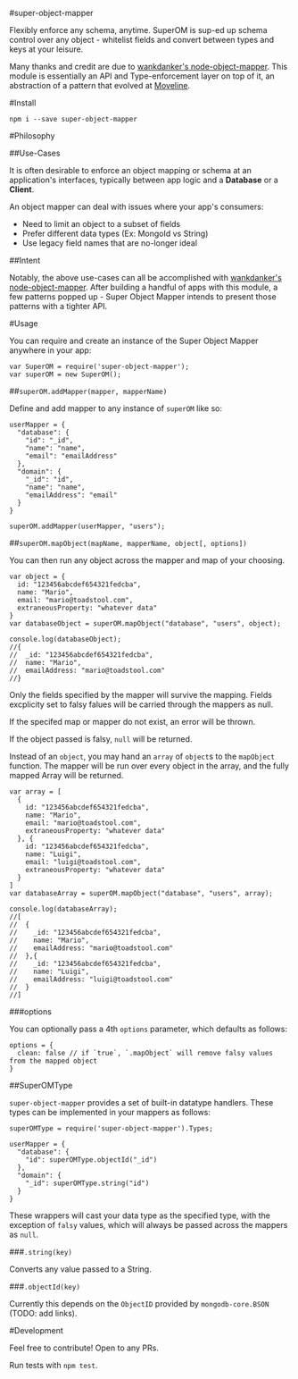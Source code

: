 #super-object-mapper

Flexibly enforce any schema, anytime. SuperOM is sup-ed up schema control over any object - whitelist fields and convert between types and keys at your leisure.

Many thanks and credit are due to [wankdanker's node-object-mapper](https://github.com/wankdanker/node-object-mapper).
This module is essentially an API and Type-enforcement layer on top of it,
an abstraction of a pattern that evolved at [Moveline](https://github.com/moveline).

#Install

`npm i --save super-object-mapper`

#Philosophy

##Use-Cases

It is often desirable to enforce an object mapping or schema at an application's interfaces,
typically between app logic and a **Database** or a **Client**. 

An object mapper can deal with issues where your app's consumers: 

- Need to limit an object to a subset of fields
- Prefer different data types (Ex: MongoId vs String)
- Use legacy field names that are no-longer ideal

##Intent

Notably, the above use-cases can all be accomplished with [wankdanker's node-object-mapper](https://github.com/wankdanker/node-object-mapper).
After building a handful of apps with this module,
a few patterns popped up - Super Object Mapper intends to present those patterns with a tighter API.

#Usage

You can require and create an instance of the Super Object Mapper anywhere in your app:

```
var SuperOM = require('super-object-mapper');
var superOM = new SuperOM();
```

##`superOM.addMapper(mapper, mapperName)`

Define and add mapper to any instance of `superOM` like so:

```
userMapper = {
  "database": {
    "id": "_id",
    "name": "name",
    "email": "emailAddress"
  },
  "domain": {
    "_id": "id",
    "name": "name",
    "emailAddress": "email"
  }
}

superOM.addMapper(userMapper, "users");
```

##`superOM.mapObject(mapName, mapperName, object[, options])`

You can then run any object across the mapper and map of your choosing.

```
var object = {
  id: "123456abcdef654321fedcba",
  name: "Mario",
  email: "mario@toadstool.com",
  extraneousProperty: "whatever data"
}
var databaseObject = superOM.mapObject("database", "users", object);

console.log(databaseObject);
//{
//  _id: "123456abcdef654321fedcba",
//  name: "Mario",
//  emailAddress: "mario@toadstool.com"
//}
```

Only the fields specified by the mapper will survive the mapping. Fields excplicity set to falsy falues will be carried through the mappers as null.

If the specifed map or mapper do not exist, an error will be thrown.

If the object passed is falsy, `null` will be returned.

Instead of an `object`, you may hand an `array` of `object`s to the `mapObject` function.
The mapper will be run over every object in the array,
and the fully mapped Array will be returned.

```
var array = [
  {
    id: "123456abcdef654321fedcba",
    name: "Mario",
    email: "mario@toadstool.com",
    extraneousProperty: "whatever data"
  }, {
    id: "123456abcdef654321fedcba",
    name: "Luigi",
    email: "luigi@toadstool.com",
    extraneousProperty: "whatever data"
  }
]
var databaseArray = superOM.mapObject("database", "users", array);

console.log(databaseArray);
//[
//  {
//    _id: "123456abcdef654321fedcba",
//    name: "Mario",
//    emailAddress: "mario@toadstool.com"
//  },{
//    _id: "123456abcdef654321fedcba",
//    name: "Luigi",
//    emailAddress: "luigi@toadstool.com"
//  }
//]
```

###options

You can optionally pass a 4th `options` parameter, which defaults as follows:

```
options = {
  clean: false // if `true`, `.mapObject` will remove falsy values from the mapped object
}
```

##SuperOMType

`super-object-mapper` provides a set of built-in datatype handlers. These types can be implemented in your mappers as follows:

```
superOMType = require('super-object-mapper').Types;

userMapper = {
  "database": {
    "id": superOMType.objectId("_id")
  },
  "domain": {
    "_id": superOMType.string("id")
  }
}
```

These wrappers will cast your data type as the specified type, with the exception of `falsy` values, which will always be passed across the mappers as `null`.

###`.string(key)`

Converts any value passed to a String.

###`.objectId(key)`

Currently this depends on the `ObjectID` provided by `mongodb-core.BSON` (TODO: add links).

#Development

Feel free to contribute! Open to any PRs.

Run tests with `npm test`.
